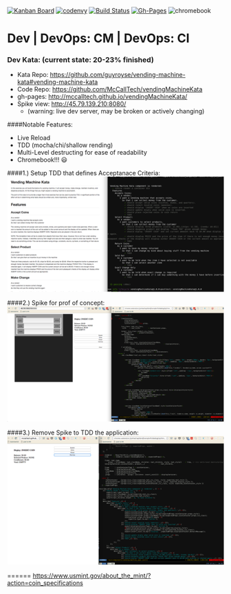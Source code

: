 [![Kanban Board](https://img.shields.io/badge/huboard-ScrumBan-blue.svg)](https://huboard.com/McCallTech/vendingMachineKata/#/)
[![codenvy](https://img.shields.io/badge/Codenvy-Better%20Agile%20Experience-brightgreen.svg)](https://codenvy.com/)
[![Build Status](https://travis-ci.org/McCallTech/vendingMachineKata.svg?branch=master)](https://travis-ci.org/McCallTech/vendingMachineKata/builds) 
[![Gh-Pages](https://img.shields.io/badge/gh--pages-Deployment%20courtesy%20of%20Travis--CI-green.svg)](http://mccalltech.github.io/vendingMachineKata/)
![chromebook](https://img.shields.io/badge/Chromebook%20Approved-100%25-green.svg)

# Dev | DevOps: CM | DevOps: CI
### Dev Kata: (current state: 20-23% finished)
- Kata Repo: https://github.com/guyroyse/vending-machine-kata#vending-machine-kata
- Code Repo: https://github.com/McCallTech/vendingMachineKata
- gh-pages: http://mccalltech.github.io/vendingMachineKata/
- Spike view: http://45.79.139.210:8080/ 
  - (warning: live dev server, may be broken or actively changing)

####Notable Features: 
- Live Reload
- TDD (mocha/chi/shallow rending)
- Multi-Level destructing for ease of readability
- Chromebook!!! :smiley:

####1.) Setup TDD that defines Acceptanace Criteria: 
![1_AC_test](https://raw.githubusercontent.com/McCallTech/vendingMachineKata/master/images/1_AC_test.png)

####2.) Spike for prof of concept: 
![2_spike_destructuing.png](https://raw.githubusercontent.com/McCallTech/vendingMachineKata/master/images/2_spike_destructuing.png)

####3.) Remove Spike to TDD the application: 
![3_tdd.png](https://raw.githubusercontent.com/McCallTech/vendingMachineKata/master/images/3_tdd.png)



======
https://www.usmint.gov/about_the_mint/?action=coin_specifications

